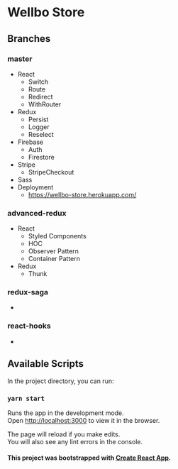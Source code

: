 # Wellbo Store

## Branches

### master

* React
  * Switch
  * Route
  * Redirect
  * WithRouter
* Redux
  * Persist
  * Logger
  * Reselect
* Firebase
  * Auth
  * Firestore
* Stripe
  * StripeCheckout
* Sass
* Deployment
  * https://wellbo-store.herokuapp.com/ 
  
### advanced-redux

* React
  * Styled Components
  * HOC
  * Observer Pattern
  * Container Pattern
* Redux
  * Thunk

### redux-saga

* 

### react-hooks

* 

## Available Scripts

In the project directory, you can run:

### `yarn start`

Runs the app in the development mode.<br />
Open [http://localhost:3000](http://localhost:3000) to view it in the browser.

The page will reload if you make edits.<br />
You will also see any lint errors in the console.

#### This project was bootstrapped with [Create React App](https://github.com/facebook/create-react-app).
